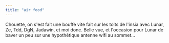```yaml
---
title: "air food"
---
```


Chouette, on s'est fait une bouffe vite fait sur les toits de l'insia avec
Lunar, Ze, Tdd, DgN, Jadawin, et moi donc. Belle vue, et l'occasion pour Lunar
de baver un peu sur une hypothètique antenne wifi au sommet...


